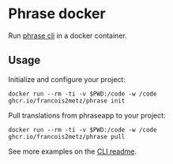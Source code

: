 # Phrase docker

Run [phrase cli][cli] in a docker container.

## Usage

Initialize and configure your project:

    docker run --rm -ti -v $PWD:/code -w /code ghcr.io/francois2metz/phrase init

Pull translations from phraseapp to your project:

    docker run --rm -ti -v $PWD:/code -w /code ghcr.io/francois2metz/phrase pull

See more examples on the [CLI readme][readme].

[cli]: https://github.com/phrase/phrase-cli
[readme]: https://github.com/phrase/phrase-cli/blob/master/README.md
